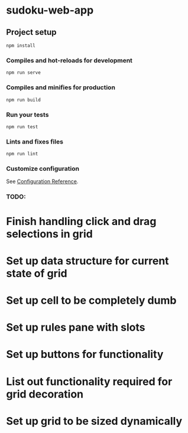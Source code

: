 # sudoku-web-app

## Project setup

```
npm install
```

### Compiles and hot-reloads for development

```
npm run serve
```

### Compiles and minifies for production

```
npm run build
```

### Run your tests

```
npm run test
```

### Lints and fixes files

```
npm run lint
```

### Customize configuration

See [Configuration Reference](https://cli.vuejs.org/config/).

### TODO:

# Finish handling click and drag selections in grid

# Set up data structure for current state of grid

# Set up cell to be completely dumb

# Set up rules pane with slots

# Set up buttons for functionality

# List out functionality required for grid decoration

# Set up grid to be sized dynamically

